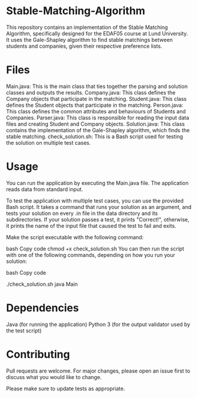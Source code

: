 # Stable-Matching-Algorithm
This repository contains an implementation of the Stable Matching Algorithm, specifically designed for the EDAF05 course at Lund University. It uses the Gale-Shapley algorithm to find stable matchings between students and companies, given their respective preference lists.


# Files

Main.java: This is the main class that ties together the parsing and solution classes and outputs the results.
Company.java: This class defines the Company objects that participate in the matching.
Student.java: This class defines the Student objects that participate in the matching.
Person.java: This class defines the common attributes and behaviours of Students and Companies.
Parser.java: This class is responsible for reading the input data files and creating Student and Company objects.
Solution.java: This class contains the implementation of the Gale-Shapley algorithm, which finds the stable matching.
check_solution.sh: This is a Bash script used for testing the solution on multiple test cases.

# Usage

You can run the application by executing the Main.java file. The application reads data from standard input.

To test the application with multiple test cases, you can use the provided Bash script. It takes a command that runs your solution as an argument, and tests your solution on every .in file in the data directory and its subdirectories. If your solution passes a test, it prints "Correct!", otherwise, it prints the name of the input file that caused the test to fail and exits.

Make the script executable with the following command:

bash
Copy code
chmod +x check_solution.sh
You can then run the script with one of the following commands, depending on how you run your solution:

bash
Copy code

./check_solution.sh java Main

# Dependencies

Java (for running the application)
Python 3 (for the output validator used by the test script)

# Contributing

Pull requests are welcome. For major changes, please open an issue first to discuss what you would like to change.

Please make sure to update tests as appropriate.
